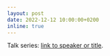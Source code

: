 ```yaml
---
layout: post
date: 2022-12-12 10:00:00+0200
inline: true
---
```


Talk series: [link to speaker or title](.).
